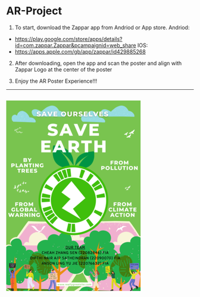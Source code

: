 # AR-Project

1) To start, download the Zappar app from Andriod or App store.
Andriod:
- https://play.google.com/store/apps/details?id=com.zappar.Zappar&pcampaignid=web_share
IOS:
- https://apps.apple.com/gb/app/zappar/id429885268

2) After downloading, open the app and scan the poster and align with Zappar Logo at the center of the poster
  
3) Enjoy the AR Poster Experience!!!
---
![Zappar Poster](img.png)
---
